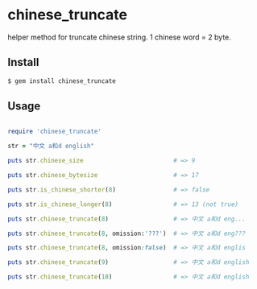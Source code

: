 # chinese_truncate

helper method for truncate chinese string. 1 chinese word = 2 byte.

## Install

```sh
$ gem install chinese_truncate
```

## Usage

``` ruby

require 'chinese_truncate'

str = "中文 a和d english"

puts str.chinese_size                         # => 9

puts str.chinese_bytesize                     # => 17

puts str.is_chinese_shorter(8)                # => false

puts str.is_chinese_longer(8)                 # => 13 (not true)

puts str.chinese_truncate(8)                  # => 中文 a和d eng...

puts str.chinese_truncate(8, omission:'???')  # => 中文 a和d eng???

puts str.chinese_truncate(8, omission:false)  # => 中文 a和d englis

puts str.chinese_truncate(9)                  # => 中文 a和d english

puts str.chinese_truncate(10)                 # => 中文 a和d english

```